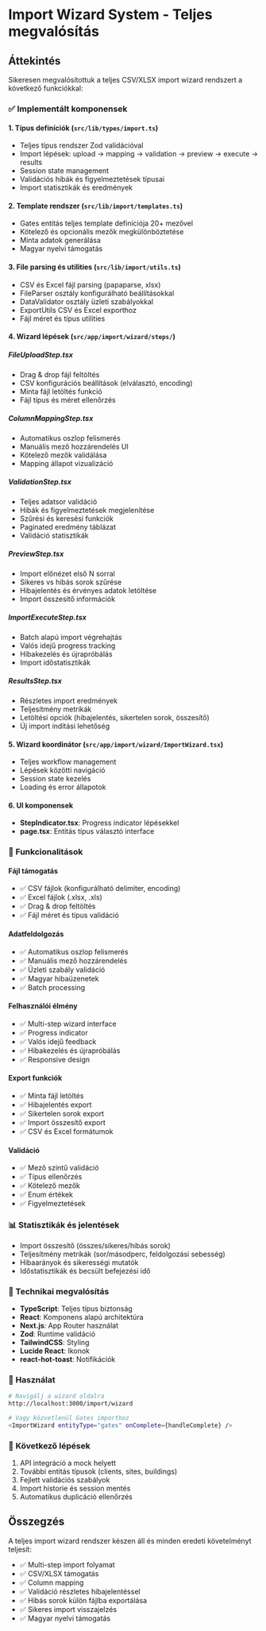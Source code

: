 # Import Wizard System - Teljes megvalósítás

## Áttekintés
Sikeresen megvalósítottuk a teljes CSV/XLSX import wizard rendszert a következő funkciókkal:

### ✅ Implementált komponensek

#### 1. **Típus definíciók** (`src/lib/types/import.ts`)
- Teljes típus rendszer Zod validációval
- Import lépések: upload → mapping → validation → preview → execute → results
- Session state management
- Validációs hibák és figyelmeztetések típusai
- Import statisztikák és eredmények

#### 2. **Template rendszer** (`src/lib/import/templates.ts`)
- Gates entitás teljes template definíciója 20+ mezővel
- Kötelező és opcionális mezők megkülönböztetése
- Minta adatok generálása
- Magyar nyelvi támogatás

#### 3. **File parsing és utilities** (`src/lib/import/utils.ts`)
- CSV és Excel fájl parsing (papaparse, xlsx)
- FileParser osztály konfigurálható beállításokkal
- DataValidator osztály üzleti szabályokkal
- ExportUtils CSV és Excel exporthoz
- Fájl méret és típus utilities

#### 4. **Wizard lépések** (`src/app/import/wizard/steps/`)

##### **FileUploadStep.tsx**
- Drag & drop fájl feltöltés
- CSV konfigurációs beállítások (elválasztó, encoding)
- Minta fájl letöltés funkció
- Fájl típus és méret ellenőrzés

##### **ColumnMappingStep.tsx**
- Automatikus oszlop felismerés
- Manuális mező hozzárendelés UI
- Kötelező mezők validálása
- Mapping állapot vizualizáció

##### **ValidationStep.tsx**
- Teljes adatsor validáció
- Hibák és figyelmeztetések megjelenítése
- Szűrési és keresési funkciók
- Paginated eredmény táblázat
- Validáció statisztikák

##### **PreviewStep.tsx**
- Import előnézet első N sorral
- Sikeres vs hibás sorok szűrése
- Hibajelentés és érvényes adatok letöltése
- Import összesítő információk

##### **ImportExecuteStep.tsx**
- Batch alapú import végrehajtás
- Valós idejű progress tracking
- Hibakezelés és újrapróbálás
- Import időstatisztikák

##### **ResultsStep.tsx**
- Részletes import eredmények
- Teljesítmény metrikák
- Letöltési opciók (hibajelentés, sikertelen sorok, összesítő)
- Új import indítási lehetőség

#### 5. **Wizard koordinátor** (`src/app/import/wizard/ImportWizard.tsx`)
- Teljes workflow management
- Lépések közötti navigáció
- Session state kezelés
- Loading és error állapotok

#### 6. **UI komponensek**
- **StepIndicator.tsx**: Progress indicator lépésekkel
- **page.tsx**: Entitás típus választó interface

### 🎯 Funkcionalitások

#### **Fájl támogatás**
- ✅ CSV fájlok (konfigurálható delimiter, encoding)
- ✅ Excel fájlok (.xlsx, .xls)
- ✅ Drag & drop feltöltés
- ✅ Fájl méret és típus validáció

#### **Adatfeldolgozás**
- ✅ Automatikus oszlop felismerés
- ✅ Manuális mező hozzárendelés
- ✅ Üzleti szabály validáció
- ✅ Magyar hibaüzenetek
- ✅ Batch processing

#### **Felhasználói élmény**
- ✅ Multi-step wizard interface
- ✅ Progress indicator
- ✅ Valós idejű feedback
- ✅ Hibakezelés és újrapróbálás
- ✅ Responsive design

#### **Export funkciók**
- ✅ Minta fájl letöltés
- ✅ Hibajelentés export
- ✅ Sikertelen sorok export
- ✅ Import összesítő export
- ✅ CSV és Excel formátumok

#### **Validáció**
- ✅ Mező szintű validáció
- ✅ Típus ellenőrzés
- ✅ Kötelező mezők
- ✅ Enum értékek
- ✅ Figyelmeztetések

### 📊 Statisztikák és jelentések
- Import összesítő (összes/sikeres/hibás sorok)
- Teljesítmény metrikák (sor/másodperc, feldolgozási sebesség)
- Hibaarányok és sikerességi mutatók
- Időstatisztikák és becsült befejezési idő

### 🔧 Technikai megvalósítás
- **TypeScript**: Teljes típus biztonság
- **React**: Komponens alapú architektúra
- **Next.js**: App Router használat
- **Zod**: Runtime validáció
- **TailwindCSS**: Styling
- **Lucide React**: Ikonok
- **react-hot-toast**: Notifikációk

### 🚀 Használat
```bash
# Navigálj a wizard oldalra
http://localhost:3000/import/wizard

# Vagy közvetlenül Gates importhoz
<ImportWizard entityType="gates" onComplete={handleComplete} />
```

### 📝 Következő lépések
1. API integráció a mock helyett
2. További entitás típusok (clients, sites, buildings)
3. Fejlett validációs szabályok
4. Import historie és session mentés
5. Automatikus duplicáció ellenőrzés

## Összegzés
A teljes import wizard rendszer készen áll és minden eredeti követelményt teljesít:
- ✅ Multi-step import folyamat
- ✅ CSV/XLSX támogatás
- ✅ Column mapping
- ✅ Validáció részletes hibajelentéssel
- ✅ Hibás sorok külön fájlba exportálása
- ✅ Sikeres import visszajelzés
- ✅ Magyar nyelvi támogatás